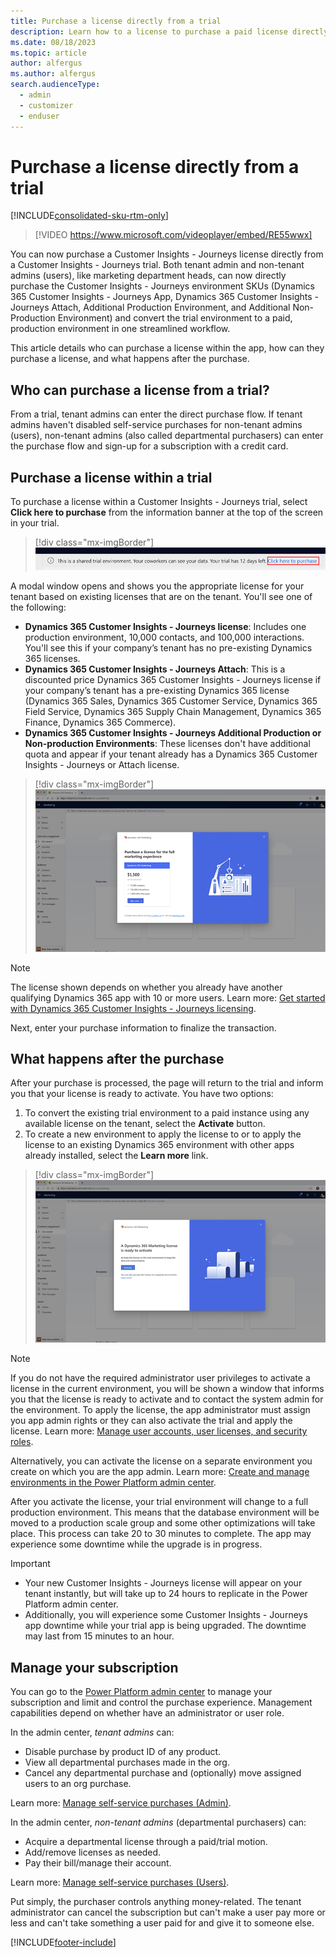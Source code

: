 ```yaml
---
title: Purchase a license directly from a trial
description: Learn how to a license to purchase a paid license directly within a Dynamics 365 Customer Insights - Journeys app trial.
ms.date: 08/18/2023
ms.topic: article
author: alfergus
ms.author: alfergus
search.audienceType: 
  - admin
  - customizer
  - enduser
---
```


# Purchase a license directly from a trial

[!INCLUDE[consolidated-sku-rtm-only](../includes/consolidated-sku-rtm-only.md)]

> [!VIDEO https://www.microsoft.com/videoplayer/embed/RE55wwx]

You can now purchase a Customer Insights - Journeys license directly from a Customer Insights - Journeys trial. Both tenant admin and non-tenant admins (users), like marketing department heads, can now directly purchase the Customer Insights - Journeys environment SKUs (Dynamics 365 Customer Insights - Journeys App, Dynamics 365 Customer Insights - Journeys Attach, Additional Production Environment, and Additional Non-Production Environment) and convert the trial environment to a paid, production environment in one streamlined workflow.

This article details who can purchase a license within the app, how can they purchase a license, and what happens after the purchase.

## Who can purchase a license from a trial?

From a trial, tenant admins can enter the direct purchase flow. If tenant admins haven't disabled self-service purchases for non-tenant admins (users), non-tenant admins (also called departmental purchasers) can enter the purchase flow and sign-up for a subscription with a credit card.

## Purchase a license within a trial

To purchase a license within a Customer Insights - Journeys trial, select **Click here to purchase** from the information banner at the top of the screen in your trial.

> [!div class="mx-imgBorder"]
> ![Screenshot of top purchase banner.](media/direct-purhcase-top-banner.png "Screenshot of top purchase banner")

A modal window opens and shows you the appropriate license for your tenant based on existing licenses that are on the tenant. You'll see one of the following:

- **Dynamics 365 Customer Insights - Journeys license**: Includes one production environment, 10,000 contacts, and 100,000 interactions. You'll see this if your company’s tenant has no pre-existing Dynamics 365 licenses.
- **Dynamics 365 Customer Insights - Journeys Attach**: This is a discounted price Dynamics 365 Customer Insights - Journeys license if your company’s tenant has a pre-existing Dynamics 365 license (Dynamics 365 Sales, Dynamics 365 Customer Service, Dynamics 365 Field Service, Dynamics 365 Supply Chain Management, Dynamics 365 Finance, Dynamics 365 Commerce).
- **Dynamics 365 Customer Insights - Journeys Additional Production or Non-production Environments**: These licenses don't have additional quota and appear if your tenant already has a Dynamics 365 Customer Insights - Journeys or Attach license.

> [!div class="mx-imgBorder"]
> ![Screenshot of the purchase modal window.](media/direct-purchase-modal.png "Screenshot of the purchase modal window")

> [!NOTE]
> The license shown depends on whether you already have another qualifying Dynamics 365 app with 10 or more users. Learn more: [Get started with Dynamics 365 Customer Insights - Journeys licensing](marketing-license.md).

Next, enter your purchase information to finalize the transaction.

## What happens after the purchase

After your purchase is processed, the page will return to the trial and inform you that your license is ready to activate. You have two options:

1. To convert the existing trial environment to a paid instance using any available license on the tenant, select the **Activate** button.
1. To create a new environment to apply the license to or to apply the license to an existing Dynamics 365 environment with other apps already installed, select the **Learn more** link.

> [!div class="mx-imgBorder"]
> ![Screenshot of the activate window.](media/direct-purchase-activate.png "Screenshot of the activate window")

> [!NOTE]
> If you do not have the required administrator user privileges to activate a license in the current environment, you will be shown a window that informs you that the license is ready to activate and to contact the system admin for the environment. To apply the license, the app administrator must assign you app admin rights or they can also activate the trial and apply the license. Learn more: [Manage user accounts, user licenses, and security roles](admin-users-licenses-roles.md).
>
> Alternatively, you can activate the license on a separate environment you create on which you are the app admin. Learn more: [Create and manage environments in the Power Platform admin center](/power-platform/admin/create-environment).

After you activate the license, your trial environment will change to a full production environment. This means that the database environment will be moved to a production scale group and some other optimizations will take place. This process can take 20 to 30 minutes to complete. The app may experience some downtime while the upgrade is in progress.

> [!IMPORTANT]
> - Your new Customer Insights - Journeys license will appear on your tenant instantly, but will take up to 24 hours to replicate in the Power Platform admin center. 
> - Additionally, you will experience some Customer Insights - Journeys app downtime while your trial app is being upgraded. The downtime may last from 15 minutes to an hour.

## Manage your subscription

You can go to the [Power Platform admin center](https://admin.microsoft.com/) to manage your subscription and limit and control the purchase experience. Management capabilities depend on whether have an administrator or user role.

In the admin center, *tenant admins* can:
- Disable purchase by product ID of any product.
- View all departmental purchases made in the org.
- Cancel any departmental purchase and (optionally) move assigned users to an org purchase.

Learn more: [Manage self-service purchases (Admin)](/microsoft-365/commerce/subscriptions/manage-self-service-purchases-admins).

In the admin center, *non-tenant admins* (departmental purchasers) can:
- Acquire a departmental license through a paid/trial motion.
- Add/remove licenses as needed.
- Pay their bill/manage their account.

Learn more: [Manage self-service purchases (Users)](/microsoft-365/commerce/subscriptions/manage-self-service-purchases-users).

Put simply, the purchaser controls anything money-related. The tenant administrator can cancel the subscription but can't make a user pay more or less and can't take something a user paid for and give it to someone else.

[!INCLUDE[footer-include](../includes/footer-banner.md)]

